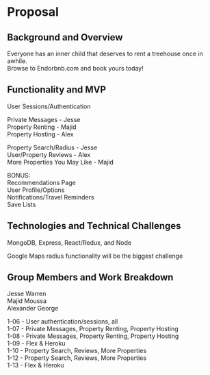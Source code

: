 # Proposal
## Background and Overview
Everyone has an inner child that deserves to rent a treehouse once in awhile.  
Browse to Endorbnb.com and book yours today!  

## Functionality and MVP

User Sessions/Authentication  
  
Private Messages - Jesse  
Property Renting - Majid  
Property Hosting - Alex  
  
Property Search/Radius - Jesse  
User/Property Reviews - Alex  
More Properties You May Like - Majid  
  
BONUS:  
Recommendations Page  
User Profile/Options  
Notifications/Travel Reminders  
Save Lists  

## Technologies and Technical Challenges
MongoDB, Express, React/Redux, and Node  
  
Google Maps radius functionality will be the biggest challenge  

## Group Members and Work Breakdown
Jesse Warren  
Majid Moussa  
Alexander George  
  
1-06 - User authentication/sessions, all  
1-07 - Private Messages, Property Renting, Property Hosting  
1-08 - Private Messages, Property Renting, Property Hosting    
1-09 - Flex & Heroku  
1-10 - Property Search, Reviews, More Properties  
1-12 - Property Search, Reviews, More Properties  
1-13 - Flex & Heroku  
